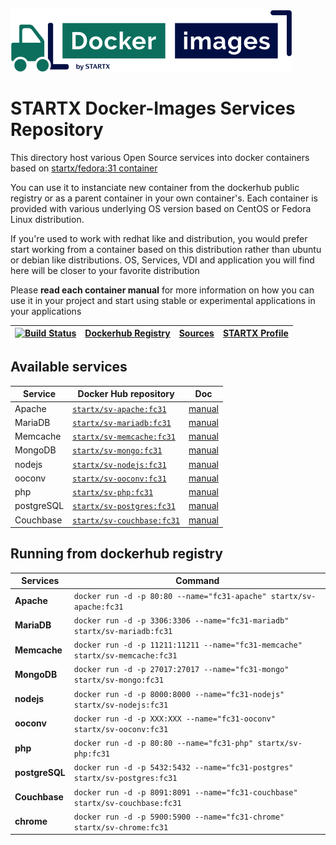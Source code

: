 [![startxfr/docker-images](https://raw.githubusercontent.com/startxfr/docker-images/master/travis/logo-small.svg?sanitize=true)](https://github.com/startxfr/docker-images)

# STARTX Docker-Images Services Repository

This directory host various Open Source services into docker containers based on [startx/fedora:31 container](https://hub.docker.com/r/startx/fedora)

You can use it to instanciate new container from the dockerhub public registry 
or as a parent container in your own container's. 
Each container is provided with various underlying OS version based on CentOS or 
Fedora Linux distribution.

If you're used to work with redhat like and distribution, you would prefer start working
from a container based on this distribution rather than ubuntu or debian like distributions.
OS, Services, VDI and application you will find here will be closer to your favorite distribution

Please **read each container manual** for more information on how you can use it in 
your project and start using stable or experimental applications in your applications

| [![Build Status](https://travis-ci.org/startxfr/docker-images.svg?branch=fc31)](https://travis-ci.org/startxfr/docker-images) | [Dockerhub Registry](https://hub.docker.com/r/startx) | [Sources](https://github.com/startxfr/docker-images/)             | [STARTX Profile](https://github.com/startxfr) | 
|-------------------------------------------------------------------------------------------------------------------|-------------------------------------------------------|-------------------------------------------------------------------|-----------------------------------------------|

## Available services

| Service       | Docker Hub repository                                                     | Doc
|---------------|---------------------------------------------------------------------------|-----------------------------
| Apache        | [`startx/sv-apache:fc31`](https://hub.docker.com/r/startx/sv-apache)      | [manual](apache/README.md)
| MariaDB       | [`startx/sv-mariadb:fc31`](https://hub.docker.com/r/startx/sv-mariadb)    | [manual](mariadb/README.md)
| Memcache      | [`startx/sv-memcache:fc31`](https://hub.docker.com/r/startx/sv-memcache)  | [manual](memcache/README.md) 
| MongoDB       | [`startx/sv-mongo:fc31`](https://hub.docker.com/r/startx/sv-mongo)        | [manual](mongo/README.md)
| nodejs        | [`startx/sv-nodejs:fc31`](https://hub.docker.com/r/startx/sv-nodejs)      | [manual](nodejs/README.md)
| ooconv        | [`startx/sv-ooconv:fc31`](https://hub.docker.com/r/startx/sv-ooconv)      | [manual](ooconv/README.md)
| php           | [`startx/sv-php:fc31`](https://hub.docker.com/r/startx/sv-php)            | [manual](php/README.md)
| postgreSQL    | [`startx/sv-postgres:fc31`](https://hub.docker.com/r/startx/sv-postgres)  | [manual](postgres/README.md)
| Couchbase     | [`startx/sv-couchbase:fc31`](https://hub.docker.com/r/startx/sv-couchbase)| [manual](couchbase/README.md)


## Running from dockerhub registry

| Services            | Command                                                                        |
|---------------------|--------------------------------------------------------------------------------|
| **Apache**          | `docker run -d -p 80:80 --name="fc31-apache" startx/sv-apache:fc31`            | 
| **MariaDB**         | `docker run -d -p 3306:3306 --name="fc31-mariadb" startx/sv-mariadb:fc31`      | 
| **Memcache**        | `docker run -d -p 11211:11211 --name="fc31-memcache" startx/sv-memcache:fc31`  | 
| **MongoDB**         | `docker run -d -p 27017:27017 --name="fc31-mongo" startx/sv-mongo:fc31`        | 
| **nodejs**          | `docker run -d -p 8000:8000 --name="fc31-nodejs" startx/sv-nodejs:fc31`        | 
| **ooconv**          | `docker run -d -p XXX:XXX --name="fc31-ooconv" startx/sv-ooconv:fc31`          | 
| **php**             | `docker run -d -p 80:80 --name="fc31-php" startx/sv-php:fc31`                  | 
| **postgreSQL**      | `docker run -d -p 5432:5432 --name="fc31-postgres" startx/sv-postgres:fc31`    | 
| **Couchbase**       | `docker run -d -p 8091:8091 --name="fc31-couchbase" startx/sv-couchbase:fc31`  | 
| **chrome**          | `docker run -d -p 5900:5900 --name="fc31-chrome" startx/sv-chrome:fc31`        | 
